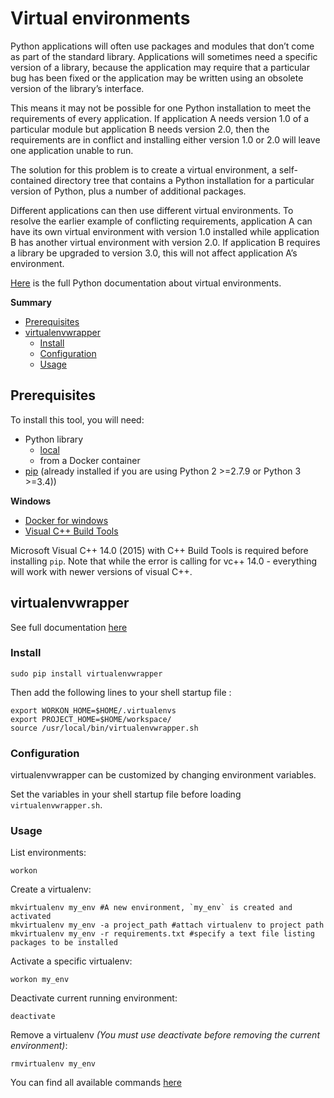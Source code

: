 # Virtual environments

Python applications will often use packages and modules that don’t come as part of the standard library.
Applications will sometimes need a specific version of a library, because the application may require that a particular bug has been fixed or the application may be written using an obsolete version of the library’s interface.

This means it may not be possible for one Python installation to meet the requirements of every application.
If application A needs version 1.0 of a particular module but application B needs version 2.0, then the requirements are in conflict and installing either version 1.0 or 2.0 will leave one application unable to run.

The solution for this problem is to create a virtual environment, a self-contained directory tree that contains a Python installation for a particular version of Python, plus a number of additional packages.

Different applications can then use different virtual environments.
To resolve the earlier example of conflicting requirements, application A can have its own virtual environment with version 1.0 installed while application B has another virtual environment with version 2.0.
If application B requires a library be upgraded to version 3.0, this will not affect application A’s environment.

[Here](https://docs.python.org/3/tutorial/venv.html) is the full Python documentation about virtual environments.

<!-- START doctoc generated TOC please keep comment here to allow auto update -->
<!-- DON'T EDIT THIS SECTION, INSTEAD RE-RUN doctoc TO UPDATE -->
**Summary**

- [Prerequisites](#prerequisites)
- [virtualenvwrapper](#virtualenvwrapper)
  - [Install](#install)
  - [Configuration](#configuration)
  - [Usage](#usage)

<!-- END doctoc generated TOC please keep comment here to allow auto update -->

## Prerequisites

To install this tool, you will need:
- Python library
    - [local](https://www.python.org/downloads/)
    - from a Docker container
- [pip](https://pip.pypa.io/en/stable/installing/) (already installed if you are using Python 2 >=2.7.9 or Python 3 >=3.4))

**Windows**

- [Docker for windows](https://docs.docker.com/docker-for-windows/)
- [Visual C++ Build Tools](https://visualstudio.microsoft.com/visual-cpp-build-tools/)

Microsoft Visual C++ 14.0 (2015) with C++ Build Tools is required before installing `pip`.
Note that while the error is calling for vc++ 14.0 - everything will work with newer versions of visual C++.

## virtualenvwrapper

See full documentation [here](https://virtualenvwrapper.readthedocs.io/en/latest/index.html)

### Install

```shell script
sudo pip install virtualenvwrapper
```

Then add the following lines to your shell startup file :

```shell script
export WORKON_HOME=$HOME/.virtualenvs
export PROJECT_HOME=$HOME/workspace/
source /usr/local/bin/virtualenvwrapper.sh
```

### Configuration

virtualenvwrapper can be customized by changing environment variables.

Set the variables in your shell startup file before loading `virtualenvwrapper.sh`.

### Usage

List environments:

```shell script
workon
```

Create a virtualenv:

```shell script
mkvirtualenv my_env #A new environment, `my_env` is created and activated
mkvirtualenv my_env -a project_path #attach virtualenv to project path
mkvirtualenv my_env -r requirements.txt #specify a text file listing packages to be installed
```

Activate a specific virtualenv:

```shell script
workon my_env
```

Deactivate current running environment:

```shell script
deactivate
```

Remove a virtualenv *(You must use deactivate before removing the current environment)*:

```shell script
rmvirtualenv my_env
```

You can find all available commands [here](https://virtualenvwrapper.readthedocs.io/en/latest/command_ref.html)
